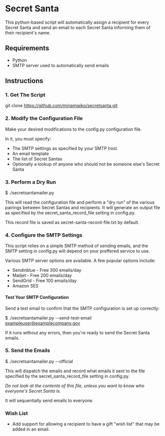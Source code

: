 # Secret Santa
This python-based script will automatically assign a recipient for every Secret Santa and send an email to each Secret Santa informing them of their recipient's name.

## Requirements

* Python
* SMTP server used to automatically send emails

## Instructions

### 1. Get The Script

git clone https://github.com/minamiaiko/secretsanta.git

### 2. Modify the Configuration File

Make your desired modifications to the config.py configuration file.

In it, you must specify:

* The SMTP settings as specified by your SMTP host.
* An email template
* The list of Secret Santas
* Optionally a lookup of anyone who should not be someone else's Secret Santa

### 3. Perform a Dry Run

$ ./secretsantamailer.py

This will read the configuration file and perform a "dry run" of the various pairings between Secret Santas and recipients. It will generate an output file as specified by the secret_santa_record_file setting in config.py.

This record file is saved as secret-santa-record-file.txt by default.

### 4. Configure the SMTP Settings

This script relies on a simple SMTP method of sending emails, and the SMTP setting in config.py will depend on your preffered service to use.

Various SMTP  server options are available. A few popular options include:
* Sendinblue - Free 300 emails/day
* Mailjet - Free 200 emails/day
* SendGrid - Free 100 emails/day
* Amazon SES

#### Test Your SMTP Configuration

Send a test email to confirm that the SMTP configuration is set up correctly:

$ ./secretsantamailer.py --send-test-email exampleuser@examplecompany.gov

If it runs without any errors, then you're ready to send the Secret Santa emails.

### 5. Send the Emails

$ ./secretsantamailer.py --official

This will dispatch the emails and record what emails it sent to the file specified by the secret_santa_record_file setting in config.py.

_Do not look at the contents of this file, unless you want to know who everyone's Secret Santa is._

It will sequentially send emails to everyone.

### Wish List

* Add support for allowing a recipient to have a gift "wish list" that may be added in an email.
